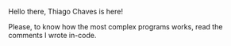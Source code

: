 Hello there, Thiago Chaves is here!

Please, to know how the most complex programs works, read the comments I wrote in-code.
